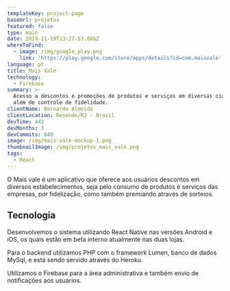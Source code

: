 ```yaml
---
templateKey: project-page
baseUrl: projetos
featured: false
type: main
date: 2019-11-19T13:27:53.086Z
whereToFind:
  - image: /img/google_play.png
    link: 'https://play.google.com/store/apps/details?id=com.maisvale'
language: pt
title: Mais Vale
technology:
  - Firebase
summary: >-
  Acesso a descontos e promoções de produtos e serviços em diversas cidades,
  além de controle de fidelidade.
clientName: Bernardo Almeida
clientLocation: Resende/RJ - Brasil
devTime: 443
devMonths: 3
devCommits: 640
image: /img/mais-vale-mockup-1.png
thumbnailImage: /img/projetos_mais_vale.png
tags:
  - React
---
```

O Mais vale é um aplicativo que oferece aos usuários descontos em diversos estabelecimentos, seja pelo consumo de produtos e serviços das empresas, por fidelização, como também premiando através de sorteios.

## Tecnologia

Desenvolvemos o sistema utilizando React Native nas versões Android e iOS, os quais estão em beta interno atualmente nas duas lojas.

Para o backend utilizamos PHP com o framework Lumen, banco de dados MySql, e está sendo servido através do Heroku.

Utilizamos o Firebase para a área administrativa e também envio de notificações aos usuários.
